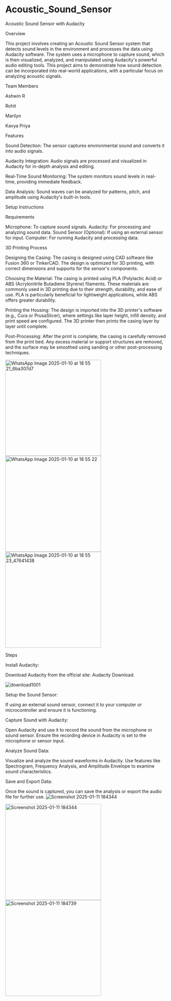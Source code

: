 # Acoustic_Sound_Sensor
Acoustic Sound Sensor with Audacity

Overview

This project involves creating an Acoustic Sound Sensor system that detects sound levels in the environment and processes the data using Audacity software. The system uses a microphone to capture sound, which is then visualized, analyzed, and manipulated using Audacity's powerful audio editing tools. This project aims to demonstrate how sound detection can be incorporated into real-world applications, with a particular focus on analyzing acoustic signals.

Team Members

Ashwin R

Rohit

Marilyn

Kavya Priya

Features

Sound Detection: The sensor captures environmental sound and converts it into audio signals.

Audacity Integration: Audio signals are processed and visualized in Audacity for in-depth analysis and editing.

Real-Time Sound Monitoring: The system monitors sound levels in real-time, providing immediate feedback.

Data Analysis: Sound waves can be analyzed for patterns, pitch, and amplitude using Audacity's built-in tools.

Setup Instructions

Requirements

Microphone: To capture sound signals.
Audacity: For processing and analyzing sound data.
Sound Sensor (Optional): If using an external sensor for input.
Computer: For running Audacity and processing data.

3D Printing Process

Designing the Casing:
The casing is designed using CAD software like Fusion 360 or TinkerCAD. The design is optimized for 3D printing, with correct dimensions and supports for the sensor's components.

Choosing the Material:
The casing is printed using PLA (Polylactic Acid) or ABS (Acrylonitrile Butadiene Styrene) filaments. These materials are commonly used in 3D printing due to their strength, durability, and ease of use. PLA is particularly beneficial for lightweight applications, while ABS offers greater durability.

Printing the Housing:
The design is imported into the 3D printer's software (e.g., Cura or PrusaSlicer), where settings like layer height, infill density, and print speed are configured. The 3D printer then prints the casing layer by layer until complete.

Post-Processing:
After the print is complete, the casing is carefully removed from the print bed. Any excess material or support structures are removed, and the surface may be smoothed using sanding or other post-processing techniques.

<img src="https://github.com/user-attachments/assets/ce08e42b-4d24-4769-80b5-61b7a9295293" alt="WhatsApp Image 2025-01-10 at 18 55 21_6ba307d7"  width="300px" height="300px">

<img src="https://github.com/user-attachments/assets/5f2616b7-7766-42f2-b7be-0fd7bccfc091" alt="WhatsApp Image 2025-01-10 at 18 55 22" width="300" height="300px">

<img src="https://github.com/user-attachments/assets/b84f7f90-0f83-44e8-8a5c-5e6609b679ea" alt="WhatsApp Image 2025-01-10 at 18 55 23_47641438" width="300" height="300px">



Steps

Install Audacity:

Download Audacity from the official site: Audacity Download.

![download1001](https://github.com/user-attachments/assets/4330b15e-1600-4fc5-a3f9-128beb0de4db)


Setup the Sound Sensor:

If using an external sound sensor, connect it to your computer or microcontroller and ensure it is functioning.

Capture Sound with Audacity:

Open Audacity and use it to record the sound from the microphone or sound sensor.
Ensure the recording device in Audacity is set to the microphone or sensor input.

Analyze Sound Data:

Visualize and analyze the sound waveforms in Audacity.
Use features like Spectrogram, Frequency Analysis, and Amplitude Envelope to examine sound characteristics.

Save and Export Data:

Once the sound is captured, you can save the analysis or export the audio file for further use.
![Screenshot 2025-01-11 184344](https://github.com/user-attachments/assets/7ccf9872-b45f-4460-b6ac-4eabc1d41f78)

<img src="https://raw.githubusercontent.com/yourusername/yourrepository/main/Screenshot%202025-01-11%20184344.png" alt="Screenshot 2025-01-11 184344" width="300" height="300">

<img src="https://raw.githubusercontent.com/yourusername/yourrepository/main/Screenshot%202025-01-11%20184739.png" alt="Screenshot 2025-01-11 184739" width="300" height="300px">
